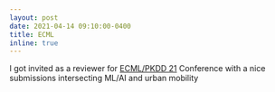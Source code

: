 ```yaml
---
layout: post
date: 2021-04-14 09:10:00-0400
title: ECML
inline: true
---
```


I got invited as a reviewer for [ECML/PKDD 21](https://2021.ecmlpkdd.org/) Conference with a nice  submissions intersecting ML/AI and urban mobility
